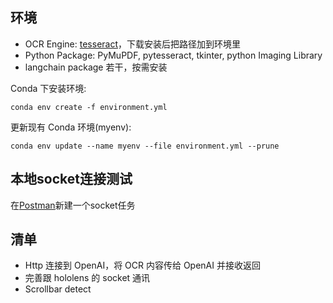 ## 环境

- OCR Engine: [tesseract](https://github.com/UB-Mannheim/tesseract/wiki)，下载安装后把路径加到环境里
- Python Package: PyMuPDF, pytesseract, tkinter, python Imaging Library
- langchain package 若干，按需安装

Conda 下安装环境:

`conda env create -f environment.yml`

更新现有 Conda 环境(myenv):

`conda env update --name myenv --file environment.yml --prune`

## 本地socket连接测试
在[Postman](https://www.postman.com/)新建一个socket任务

## 清单

- Http 连接到 OpenAI，将 OCR 内容传给 OpenAI 并接收返回
- 完善跟 hololens 的 socket 通讯
- Scrollbar detect
